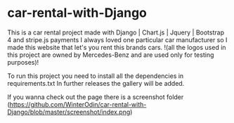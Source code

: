 # car-rental-with-Django
This is a car rental project made with Django | Chart.js | Jquery | Bootstrap 4 and stripe.js payments
I always loved one particular car manufacturer so I made this website that let's you rent this brands cars. 
!(all the logos used in this project are owned by Mercedes-Benz and are used only for testing purposes)!

To run this project you need to install all the dependencies in requirements.txt
In further releases the gallery will be added.

If you wanna check out the page there is a screenshot folder
(https://github.com/WinterOdin/car-rental-with-Django/blob/master/screenshot/index.png)
